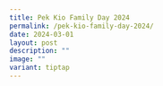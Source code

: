 ```yaml
---
title: Pek Kio Family Day 2024
permalink: /pek-kio-family-day-2024/
date: 2024-03-01
layout: post
description: ""
image: ""
variant: tiptap
---
```

